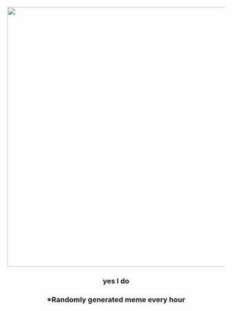 <p align="center">
        <img src="https://i.redd.it/efkhnaru2y2a1.jpg" width="600" height="600">
        </p>
        <h3 align="center">yes I do</h3>
        <h3 align="center">*Randomly generated meme every hour</h3>
    